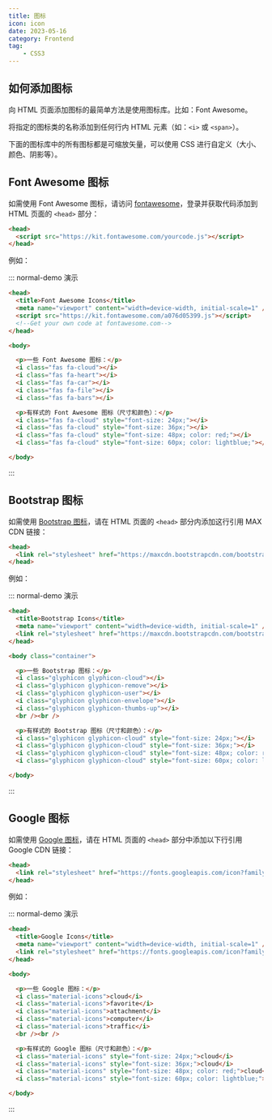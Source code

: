 ```yaml
---
title: 图标
icon: icon
date: 2023-05-16
category: Frontend
tag:
    - CSS3
---
```


## 如何添加图标

向 HTML 页面添加图标的最简单方法是使用图标库。比如：Font Awesome。

将指定的图标类的名称添加到任何行内 HTML 元素（如：`<i>` 或 `<span>`）。

下面的图标库中的所有图标都是可缩放矢量，可以使用 CSS 进行自定义（大小、颜色、阴影等）。

## Font Awesome 图标

如需使用 Font Awesome 图标，请访问 [fontawesome](https://fontawesome.com/)，登录并获取代码添加到 HTML 页面的 `<head>` 部分：

```html
<head>
  <script src="https://kit.fontawesome.com/yourcode.js"></script>
</head>
```

例如：

::: normal-demo 演示

```html
<head>
  <title>Font Awesome Icons</title>
  <meta name="viewport" content="width=device-width, initial-scale=1" />
  <script src="https://kit.fontawesome.com/a076d05399.js"></script>
  <!--Get your own code at fontawesome.com-->
</head>

<body>

  <p>一些 Font Awesome 图标：</p>
  <i class="fas fa-cloud"></i>
  <i class="fas fa-heart"></i>
  <i class="fas fa-car"></i>
  <i class="fas fa-file"></i>
  <i class="fas fa-bars"></i>

  <p>有样式的 Font Awesome 图标（尺寸和颜色）：</p>
  <i class="fas fa-cloud" style="font-size: 24px;"></i>
  <i class="fas fa-cloud" style="font-size: 36px;"></i>
  <i class="fas fa-cloud" style="font-size: 48px; color: red;"></i>
  <i class="fas fa-cloud" style="font-size: 60px; color: lightblue;"></i>

</body>
```

:::

## Bootstrap 图标

如需使用 [Bootstrap 图标](https://v5.bootcss.com/)，请在 HTML 页面的 `<head>` 部分内添加这行引用 MAX CDN 链接：

```html
<head>
  <link rel="stylesheet" href="https://maxcdn.bootstrapcdn.com/bootstrap/3.3.7/css/bootstrap.min.css" />
</head>
```

例如：

::: normal-demo 演示

```html
<head>
  <title>Bootstrap Icons</title>
  <meta name="viewport" content="width=device-width, initial-scale=1" />
  <link rel="stylesheet" href="https://maxcdn.bootstrapcdn.com/bootstrap/3.3.7/css/bootstrap.min.css" />
</head>

<body class="container">

  <p>一些 Bootstrap 图标：</p>
  <i class="glyphicon glyphicon-cloud"></i>
  <i class="glyphicon glyphicon-remove"></i>
  <i class="glyphicon glyphicon-user"></i>
  <i class="glyphicon glyphicon-envelope"></i>
  <i class="glyphicon glyphicon-thumbs-up"></i>
  <br /><br />

  <p>有样式的 Bootstrap 图标（尺寸和颜色）：</p>
  <i class="glyphicon glyphicon-cloud" style="font-size: 24px;"></i>
  <i class="glyphicon glyphicon-cloud" style="font-size: 36px;"></i>
  <i class="glyphicon glyphicon-cloud" style="font-size: 48px; color: red;"></i>
  <i class="glyphicon glyphicon-cloud" style="font-size: 60px; color: lightblue;"></i>

</body>
```

:::

## Google 图标

如需使用 [Google 图标](https://www.mdui.org/docs/material_icon)，请在 HTML 页面的 `<head>` 部分中添加以下行引用 Google CDN 链接：

```html
<head>
  <link rel="stylesheet" href="https://fonts.googleapis.com/icon?family=Material+Icons" />
</head>
```

例如：

::: normal-demo 演示

```html
<head>
  <title>Google Icons</title>
  <meta name="viewport" content="width=device-width, initial-scale=1" />
  <link rel="stylesheet" href="https://fonts.googleapis.com/icon?family=Material+Icons" />
</head>

<body>

  <p>一些 Google 图标：</p>
  <i class="material-icons">cloud</i>
  <i class="material-icons">favorite</i>
  <i class="material-icons">attachment</i>
  <i class="material-icons">computer</i>
  <i class="material-icons">traffic</i>
  <br /><br />

  <p>有样式的 Google 图标（尺寸和颜色）：</p>
  <i class="material-icons" style="font-size: 24px;">cloud</i>
  <i class="material-icons" style="font-size: 36px;">cloud</i>
  <i class="material-icons" style="font-size: 48px; color: red;">cloud</i>
  <i class="material-icons" style="font-size: 60px; color: lightblue;">cloud</i>

</body>
```

:::

